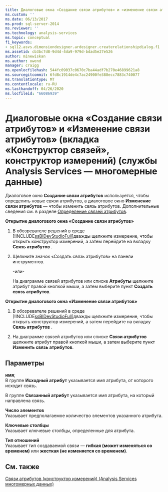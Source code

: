 ```yaml
---
title: Диалоговые окна «Создание связи атрибутов» и «изменение связи атрибутов» (вкладка «Конструктор связей атрибутов», конструктор измерений) (Analysis Services-многомерные данные) | Документация Майкрософт
ms.custom: ''
ms.date: 06/13/2017
ms.prod: sql-server-2014
ms.reviewer: ''
ms.technology: analysis-services
ms.topic: conceptual
f1_keywords:
- sql12.asvs.dimensiondesigner.ardesigner.createrelationshipdialog.f1
ms.assetid: cb3bc7d8-9d4d-4da9-979d-bdad5e27e526
author: minewiskan
ms.author: owend
manager: craigg
ms.openlocfilehash: 544fc09037c0670c7ba44adf7b270e46899621a8
ms.sourcegitcommit: 6fd8c1914de4c7ac24900fe388ecc7883c740077
ms.translationtype: MT
ms.contentlocale: ru-RU
ms.lasthandoff: 04/26/2020
ms.locfileid: "66086939"
---
```

# <a name="create-attribute-relationship-and-edit-attribute-relationship-dialog-boxes-attribute-relationship-designer-tab-dimension-designer-analysis-services---multidimensional-data"></a>Диалоговые окна «Создание связи атрибутов» и «Изменение связи атрибутов» (вкладка «Конструктор связей», конструктор измерений) (службы Analysis Services — многомерные данные)
  Диалоговое окно **Создание связи атрибутов** используется, чтобы определить новые связи атрибутов, а диалоговое окно **Изменение связи атрибутов** — чтобы изменить связь атрибутов. Дополнительные сведения см. в разделе [Определение связей атрибутов](multidimensional-models/attribute-relationships-define.md).  
  
 **Открытие диалогового окна «Создание связи атрибутов»**  
  
1.  В обозревателе решений в среде [!INCLUDE[ssBIDevStudioFull](../includes/ssbidevstudiofull-md.md)]дважды щелкните измерение, чтобы открыть конструктор измерений, а затем перейдите на вкладку **Связь атрибутов** .  
  
2.  Щелкните значок «Создать связь атрибутов» на панели инструментов.  
  
     -или-  
  
     На диаграмме связей атрибутов или списке **Атрибуты** щелкните атрибут правой кнопкой мыши, а затем выберите пункт **Создать связь атрибутов**.  
  
 **Открытие диалогового окна «Изменение связи атрибутов»**  
  
1.  В обозревателе решений в среде [!INCLUDE[ssBIDevStudioFull](../includes/ssbidevstudiofull-md.md)]дважды щелкните измерение, чтобы открыть конструктор измерений, а затем перейдите на вкладку **Связь атрибутов** .  
  
2.  На диаграмме связей атрибутов или списке **Связи атрибутов** щелкните атрибут правой кнопкой мыши, а затем выберите пункт **Изменить связь атрибутов**.  
  
## <a name="options"></a>Параметры  
 **имя**;  
 В группе **Исходный атрибут** указывается имя атрибута, от которого исходит связь.  
  
 В группе **Связанный атрибут** указывается имя атрибута, на который направлена связь.  
  
 **Число элементов**  
 Указывает предполагаемое количество элементов указанного атрибута.  
  
 **Ключевые столбцы**  
 Указывает ключевые столбцы, определенные для атрибута.  
  
 **Тип отношений**  
 Указывает тип создаваемой связи — **гибкая (может изменяться со временем)** или **жесткая (не изменяется со временем)**.  
  
## <a name="see-also"></a>См. также  
 [Связи атрибутов &#40;конструктор измерений&#41; &#40;Analysis Services многомерных данных&#41;](attribute-relationships-dimension-designer-analysis-services-multidimensional-data.md)  
  
  
